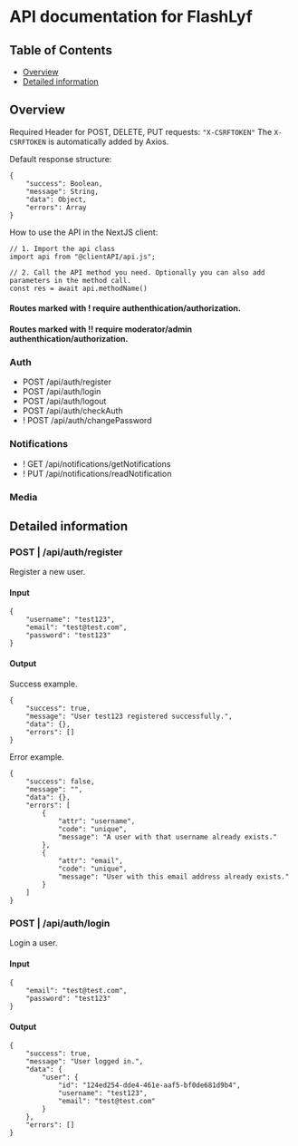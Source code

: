 # API documentation for FlashLyf

## Table of Contents

- [Overview](#overview)
- [Detailed information](#detailed-information)

## Overview

Required Header for POST, DELETE, PUT requests: `"X-CSRFTOKEN"`
The `X-CSRFTOKEN` is automatically added by Axios.

Default response structure:
```
{
    "success": Boolean,
    "message": String,
    "data": Object,
    "errors": Array
}
```

How to use the API in the NextJS client:
```
// 1. Import the api class
import api from "@clientAPI/api.js";

// 2. Call the API method you need. Optionally you can also add parameters in the method call.
const res = await api.methodName()
```

#### Routes marked with ! require authenthication/authorization.
#### Routes marked with !! require moderator/admin authenthication/authorization.

### Auth

- POST   /api/auth/register
- POST   /api/auth/login
- POST   /api/auth/logout
- POST   /api/auth/checkAuth
- ! POST /api/auth/changePassword

### Notifications

- ! GET /api/notifications/getNotifications
- ! PUT /api/notifications/readNotification

### Media



## Detailed information

### POST | /api/auth/register

Register a new user.

#### Input

```
{
    "username": "test123",
    "email": "test@test.com",
    "password": "test123"
}
```

#### Output

Success example.
```
{
    "success": true,
    "message": "User test123 registered successfully.",
    "data": {},
    "errors": []
}
```
Error example.
```
{
    "success": false,
    "message": "",
    "data": {},
    "errors": [
        {
            "attr": "username",
            "code": "unique",
            "message": "A user with that username already exists."
        },
        {
            "attr": "email",
            "code": "unique",
            "message": "User with this email address already exists."
        }
    ]
}
```

### POST | /api/auth/login

Login a user.

#### Input

```
{
    "email": "test@test.com",
    "password": "test123"
}
```

#### Output

```
{
    "success": true,
    "message": "User logged in.",
    "data": {
        "user": {
            "id": "124ed254-dde4-461e-aaf5-bf0de681d9b4",
            "username": "test123",
            "email": "test@test.com"
        }
    },
    "errors": []
}
```